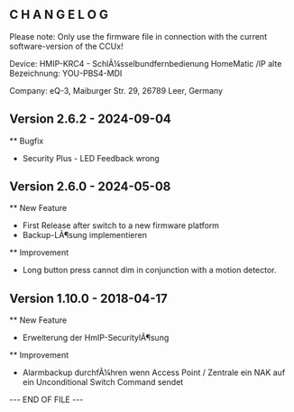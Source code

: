 ﻿C H A N G E L O G
-----------------

Please note: Only use the firmware file in connection with the current software-version of the CCUx!

Device:      HMIP-KRC4 - SchlÃ¼sselbundfernbedienung
HomeMatic /IP
alte Bezeichnung:
YOU-PBS4-MDI

Company:     eQ-3, Maiburger Str. 29, 26789 Leer, Germany



Version 2.6.2 - 2024-09-04
--------------------------------------------------------------

** Bugfix
   * Security Plus - LED Feedback wrong



Version 2.6.0 - 2024-05-08
--------------------------------------------------------------

** New Feature
   * First Release after switch to a new firmware platform
   * Backup-LÃ¶sung implementieren

** Improvement
   * Long button press cannot dim in conjunction with a motion detector.



Version 1.10.0 - 2018-04-17
--------------------------------------------------------------

** New Feature
   * Erweiterung der HmIP-SecuritylÃ¶sung

** Improvement
   * Alarmbackup durchfÃ¼hren wenn Access Point / Zentrale ein NAK auf ein Unconditional Switch Command sendet



--- END OF FILE ---

